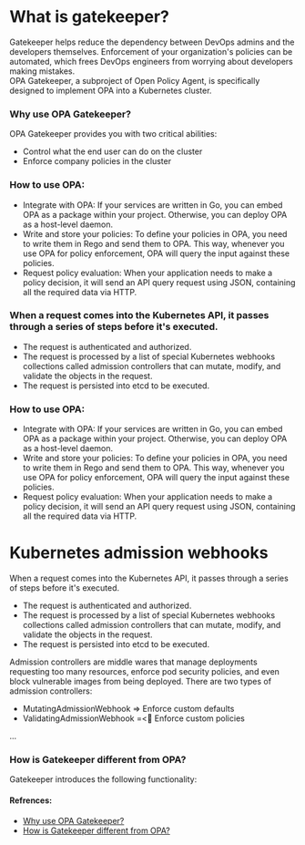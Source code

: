 <!-- Space: RD -->
<!-- Title: What is gatekeeper -->
# What is gatekeeper?
Gatekeeper helps reduce the dependency between DevOps admins and the developers themselves. Enforcement of your organization's policies can be automated, which frees DevOps engineers from worrying about developers making mistakes.  
OPA Gatekeeper, a subproject of Open Policy Agent, is specifically designed to implement OPA into a Kubernetes cluster.
### Why use OPA Gatekeeper?
OPA Gatekeeper provides you with two critical abilities:
- Control what the end user can do on the cluster
- Enforce company policies in the cluster

### How to use OPA:
- Integrate with OPA: If your services are written in Go, you can embed OPA as a package within your project. Otherwise, you can deploy OPA as a host-level daemon.
- Write and store your policies: To define your policies in OPA, you need to write them in Rego and send them to OPA. This way, whenever you use OPA for policy enforcement, OPA will query the input against these policies.
- Request policy evaluation: When your application needs to make a policy decision, it will send an API query request using JSON, containing all the required data via HTTP.
### When a request comes into the Kubernetes API, it passes through a series of steps before it's executed.
- The request is authenticated and authorized.
- The request is processed by a list of special Kubernetes webhooks collections called admission controllers that can mutate, modify, and validate the objects in the request.
- The request is persisted into etcd to be executed.
### How to use OPA:
- Integrate with OPA: If your services are written in Go, you can embed OPA as a package within your project. Otherwise, you can deploy OPA as a host-level daemon.
- Write and store your policies: To define your policies in OPA, you need to write them in Rego and send them to OPA. This way, whenever you use OPA for policy enforcement, OPA will query the input against these policies.
- Request policy evaluation: When your application needs to make a policy decision, it will send an API query request using JSON, containing all the required data via HTTP.

# Kubernetes admission webhooks
When a request comes into the Kubernetes API, it passes through a series of steps before it's executed.
- The request is authenticated and authorized.
- The request is processed by a list of special Kubernetes webhooks collections called admission controllers that can mutate, modify, and validate the objects in the request.
- The request is persisted into etcd to be executed.  

Admission controllers are middle wares that manage deployments requesting too many resources, enforce pod security policies, and even block vulnerable images from being deployed.
There are two types of admission controllers:
- MutatingAdmissionWebhook => Enforce custom defaults
- ValidatingAdmissionWebhook =< ٍEnforce custom policies

...

### How is Gatekeeper different from OPA?
Gatekeeper introduces the following functionality:



#### Refrences:
- [Why use OPA Gatekeeper?](https://opensource.com/article/21/12/kubernetes-gatekeeper)
- [How is Gatekeeper different from OPA?](https://open-policy-agent.github.io/gatekeeper/website/docs/)
